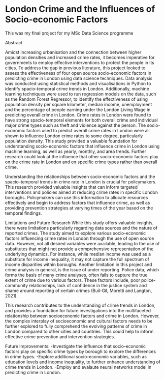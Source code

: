 # London Crime and the Influences of Socio-economic Factors

This was my final project for my MSc Data Science programme

Abstract

Amidst increasing urbanisation and the connection between higher population
densities and increased crime rates, it becomes imperative for governments to employ
effective interventions to protect the people in its cities. To address the gap in
previous literature, this project looked to assess the effectiveness of four open source
socio-economic factors in predicting crime in London using data science techniques.
Data analysis was conducted using statistical methods and visualisations in Python to
identify spacio-temporal crime trends in London. Additionally, machine learning
techniques were used to run regression models on the data, such as the Random Forest
Regressor, to identify the effectiveness of using population density per square
kilometer, median income, unemployment and the percentage of people earning under
the London Living Wage in predicting overall crime in London. Crime rates in London
were found to have strong spacio-temporal elements for both overall crime and
individual major crime types such as theft and violence against the person. The
socio-economic factors used to predict overall crime rates in London were all shown to
influence London crime rates to some degree, particularly population density. This
study provided a valuable foundation for understanding socio-economic factors that
influence crime in London using machine learning, as well as yearly, monthly, and area 
trends. Further research could look at the influence that other socio-economic factors 
play on the crime rate in London and on specific crime types rather than overall crime.

Understanding the relationships between socio-economic factors and the spacio-temporal
trends in crime rate in London is crucial for policymakers. This research provided valuable
insights that can inform targeted interventions and policies aimed at reducing crime rates
in specific London boroughs. Policymakers can use this information to allocate resources
effectively and begin to address factors that influence crime, as well as providing
prevention strategies at varying times of the year based on the temporal findings.

Limitations and Future Research
While this study offers valuable insights, there were limitations particularly regarding data
sources and the nature of reported crimes. The study aimed to explore various
socio-economic factors influencing crime rates in London through the use of open source
data. However, not all desired variables were available, leading to the use of substitutes
that might not provide a comprehensive representation of the underlying dynamics. For
instance, while median income was used as a substitute for income inequality, it may not
capture the full spectrum of income disparities within boroughs. Another limitation in
this project and crime analysis in general, is the issue of under reporting. Police data,
which forms the basis of many crime analyses, often fails to capture the true extent of
crime due to various factors. These factors include, poor police-community relationships,
lack of confidence in the justice system and shame around reporting of certain crimes
(Buil-Gil, Moretti and Langton, 2021).

This research contributes to the understanding of crime trends in London, and provides a
foundation for future investigations into the multifaceted relationship between
socioeconomic factors and crime in London. However, the complex interplay of socioeconomic
and cultural factors needs to be further explored to fully comprehend the evolving patterns
of crime in London compared to other cities and countries. This could help to inform
effective crime prevention and intervention strategies.

Future Improvements:
-Investigate the influence that socio-economic factors play on specific crime types by 
borough to explore the differences in crime types.
-Explore additional socio-economic variables, such as education levels and income inequality,
to further enhance understanding of crime trends in London.
-Employ and evalaute neural networks model in predicting crime in London.
